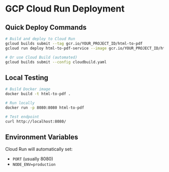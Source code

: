# GCP Cloud Run Deployment

## Quick Deploy Commands

```bash
# Build and deploy to Cloud Run
gcloud builds submit --tag gcr.io/YOUR_PROJECT_ID/html-to-pdf
gcloud run deploy html-to-pdf-service --image gcr.io/YOUR_PROJECT_ID/html-to-pdf --platform managed --region us-central1 --allow-unauthenticated --port 8080 --memory 1Gi

# Or use Cloud Build (automated)
gcloud builds submit --config cloudbuild.yaml
```

## Local Testing

```bash
# Build Docker image
docker build -t html-to-pdf .

# Run locally
docker run -p 8080:8080 html-to-pdf

# Test endpoint
curl http://localhost:8080/
```

## Environment Variables

Cloud Run will automatically set:
- `PORT` (usually 8080)
- `NODE_ENV=production`
